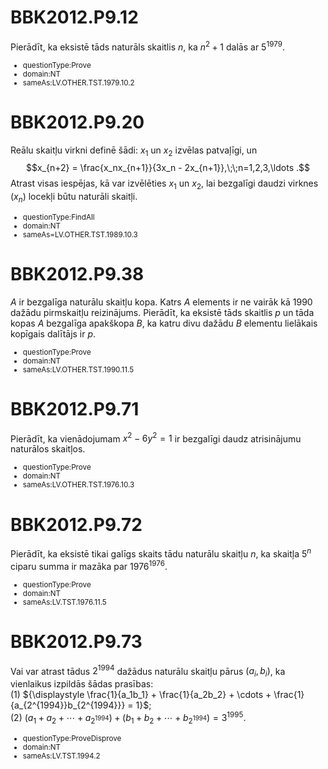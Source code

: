 # <lo-sample/> BBK2012.P9.12

Pierādīt, ka eksistē tāds naturāls skaitlis $n$, 
ka $n^2 + 1$ dalās ar  $5^{1979}$.

<small>

* questionType:Prove
* domain:NT
* sameAs:LV.OTHER.TST.1979.10.2

</small>



# <lo-sample/> BBK2012.P9.20

Reālu skaitļu virkni definē šādi:
$x_1$ un $x_2$ izvēlas patvaļīgi, un
$$x_{n+2} = \frac{x_nx_{n+1}}{3x_n - 2x_{n+1}},\;\;n=1,2,3,\ldots .$$
Atrast visas iespējas, kā var izvēlēties
$x_1$ un $x_2$, lai bezgalīgi daudzi virknes 
$\left( x_n \right)$
locekļi būtu naturāli skaitļi.


<small>

* questionType:FindAll
* domain:NT
* sameAs=LV.OTHER.TST.1989.10.3

</small>





# <lo-sample/> BBK2012.P9.38

$A$ ir bezgalīga naturālu skaitļu kopa. Katrs $A$ elements 
ir ne vairāk kā $1990$
dažādu pirmskaitļu reizinājums. Pierādīt, ka eksistē tāds 
skaitlis  $p$ un tāda kopas $A$
bezgalīga apakškopa $B$, ka katru divu dažādu $B$ 
elementu lielākais kopīgais dalītājs ir
$p$.

<small>

* questionType:Prove
* domain:NT
* sameAs:LV.OTHER.TST.1990.11.5

</small>





# <lo-sample/> BBK2012.P9.71

Pierādīt, ka vienādojumam  $x^2 - 6y^2 = 1$
ir bezgalīgi daudz atrisinājumu naturālos
skaitļos.

<small>

* questionType:Prove
* domain:NT
* sameAs:LV.OTHER.TST.1976.10.3

</small>





# <lo-sample/> BBK2012.P9.72

Pierādīt, ka eksistē tikai galīgs skaits tādu 
naturālu skaitļu $n$, ka skaitļa $5^n$ ciparu
summa ir mazāka par $1976^{1976}$.

<small>

* questionType:Prove
* domain:NT
* sameAs:LV.TST.1976.11.5

</small>



# <LO-REFFF/> BBK2012.P9.73

Vai var atrast tādus $2^{1994}$
dažādus naturālu skaitļu pārus
$\left( a_i,b_i \right)$, 
ka vienlaikus izpildās šādas prasības:  
(1) ${\displaystyle 
\frac{1}{a_1b_1} + \frac{1}{a_2b_2} + \cdots + 
\frac{1}{a_{2^{1994}}b_{2^{1994}}} = 1}$;   
(2) ${\displaystyle
\left( a_1 + a_2 + \cdots + a_{2^{1994}}\right) + 
\left( b_1 + b_2 + \cdots + b_{2^{1994}}\right) = 3^{1995}}$.

<small>

* questionType:ProveDisprove
* domain:NT
* sameAs:LV.TST.1994.2

</small>




